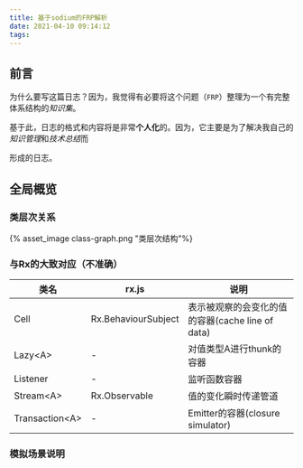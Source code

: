 ```yaml
---
title: 基于sodium的FRP解析
date: 2021-04-10 09:14:12
tags:
---
```


## 前言
为什么要写这篇日志？因为，我觉得有必要将这个问题（`FRP`）整理为一个有完整体系结构的*知识集*。

基于此，日志的格式和内容将是非常**个人化**的。因为，它主要是为了解决我自己的*知识管理*和*技术总结*而

形成的日志。

## 全局概览

### 类层次关系
{% asset_image class-graph.png "类层次结构"%}

### 与Rx的大致对应（不准确）
| 类名 | rx.js| 说明 |
| - | - | - |
| Cell | Rx.BehaviourSubject | 表示被观察的会变化的值的容器(cache line of data) |
| Lazy\<A\> | - | 对值类型A进行thunk的容器 |
| Listener  | -  | 监听函数容器 |
| Stream\<A\> | Rx.Observable | 值的变化瞬时传递管道 |
| Transaction\<A\> | - | Emitter的容器(closure simulator) |

### 模拟场景说明








